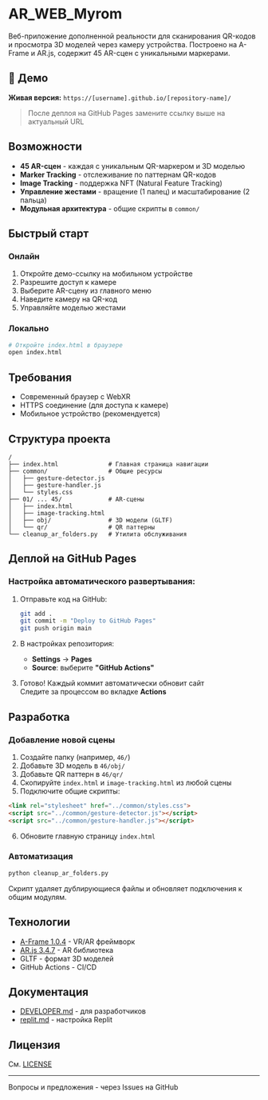 # AR_WEB_Myrom

Веб-приложение дополненной реальности для сканирования QR-кодов и просмотра 3D моделей через камеру устройства. Построено на A-Frame и AR.js, содержит 45 AR-сцен с уникальными маркерами.

## 🚀 Демо

**Живая версия:** `https://[username].github.io/[repository-name]/`

> После деплоя на GitHub Pages замените ссылку выше на актуальный URL

## Возможности

- **45 AR-сцен** - каждая с уникальным QR-маркером и 3D моделью
- **Marker Tracking** - отслеживание по паттернам QR-кодов
- **Image Tracking** - поддержка NFT (Natural Feature Tracking)
- **Управление жестами** - вращение (1 палец) и масштабирование (2 пальца)
- **Модульная архитектура** - общие скрипты в `common/`

## Быстрый старт

### Онлайн
1. Откройте демо-ссылку на мобильном устройстве
2. Разрешите доступ к камере
3. Выберите AR-сцену из главного меню
4. Наведите камеру на QR-код
5. Управляйте моделью жестами

### Локально
```bash
# Откройте index.html в браузере
open index.html
```

## Требования

- Современный браузер с WebXR
- HTTPS соединение (для доступа к камере)
- Мобильное устройство (рекомендуется)

## Структура проекта

```
/
├── index.html              # Главная страница навигации
├── common/                 # Общие ресурсы
│   ├── gesture-detector.js
│   ├── gesture-handler.js
│   └── styles.css
├── 01/ ... 45/             # AR-сцены
│   ├── index.html
│   ├── image-tracking.html
│   ├── obj/                # 3D модели (GLTF)
│   └── qr/                 # QR паттерны
└── cleanup_ar_folders.py   # Утилита обслуживания
```

## Деплой на GitHub Pages

### Настройка автоматического развертывания:

1. Отправьте код на GitHub:
   ```bash
   git add .
   git commit -m "Deploy to GitHub Pages"
   git push origin main
   ```

2. В настройках репозитория:
   - **Settings** → **Pages**
   - **Source**: выберите **"GitHub Actions"**

3. Готово! Каждый коммит автоматически обновит сайт  
   Следите за процессом во вкладке **Actions**

## Разработка

### Добавление новой сцены

1. Создайте папку (например, `46/`)
2. Добавьте 3D модель в `46/obj/`
3. Добавьте QR паттерн в `46/qr/`
4. Скопируйте `index.html` и `image-tracking.html` из любой сцены
5. Подключите общие скрипты:

```html
<link rel="stylesheet" href="../common/styles.css">
<script src="../common/gesture-detector.js"></script>
<script src="../common/gesture-handler.js"></script>
```

6. Обновите главную страницу `index.html`

### Автоматизация

```bash
python cleanup_ar_folders.py
```

Скрипт удаляет дублирующиеся файлы и обновляет подключения к общим модулям.

## Технологии

- [A-Frame 1.0.4](https://aframe.io/) - VR/AR фреймворк
- [AR.js 3.4.7](https://ar-js-org.github.io/AR.js-Docs/) - AR библиотека
- GLTF - формат 3D моделей
- GitHub Actions - CI/CD

## Документация

- [DEVELOPER.md](DEVELOPER.md) - для разработчиков
- [replit.md](replit.md) - настройка Replit

## Лицензия

См. [LICENSE](LICENSE)

---

Вопросы и предложения - через Issues на GitHub
